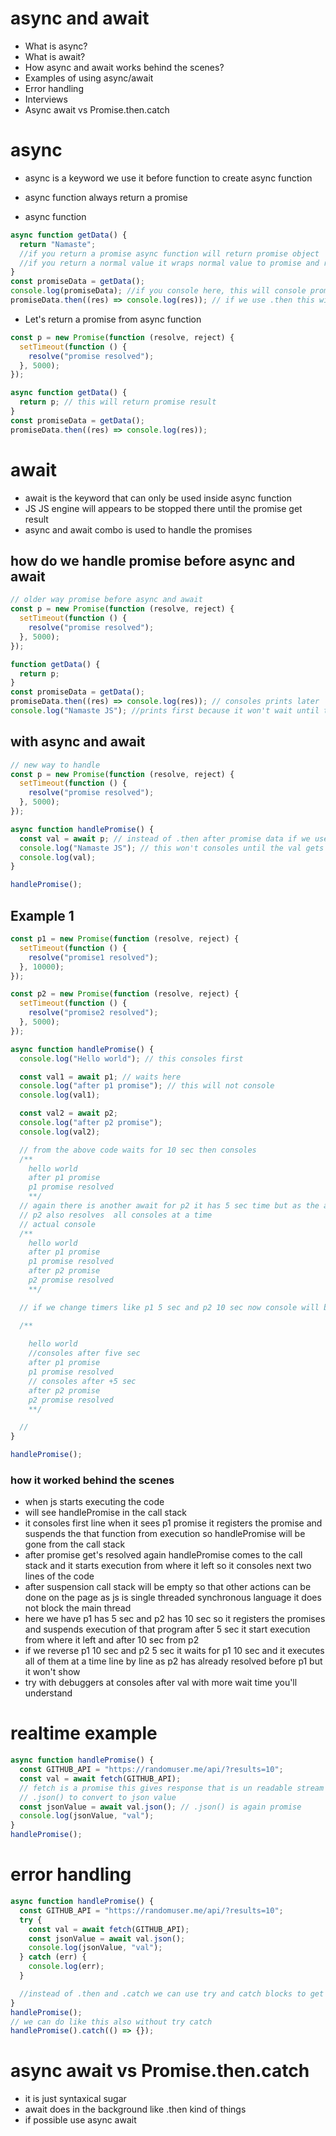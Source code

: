 # async and await

- What is async?
- What is await?
- How async and await works behind the scenes?
- Examples of using async/await
- Error handling
- Interviews
- Async await vs Promise.then.catch

# async

- async is a keyword we use it before function to create async function
- async function always return a promise

- async function

```javascript
async function getData() {
  return "Namaste";
  //if you return a promise async function will return promise object
  //if you return a normal value it wraps normal value to promise and returns it
}
const promiseData = getData();
console.log(promiseData); //if you console here, this will console promise object
promiseData.then((res) => console.log(res)); // if we use .then this will give us direct response result "Namaste"
```

- Let's return a promise from async function

```javascript
const p = new Promise(function (resolve, reject) {
  setTimeout(function () {
    resolve("promise resolved");
  }, 5000);
});

async function getData() {
  return p; // this will return promise result
}
const promiseData = getData();
promiseData.then((res) => console.log(res));
```

# await

- await is the keyword that can only be used inside async function
- JS JS engine will appears to be stopped there until the promise get result
- async and await combo is used to handle the promises

## how do we handle promise before async and await

```javascript
// older way promise before async and await
const p = new Promise(function (resolve, reject) {
  setTimeout(function () {
    resolve("promise resolved");
  }, 5000);
});

function getData() {
  return p;
}
const promiseData = getData();
promiseData.then((res) => console.log(res)); // consoles prints later
console.log("Namaste JS"); //prints first because it won't wait until the above promise gets result
```

## with async and await

```javascript
// new way to handle
const p = new Promise(function (resolve, reject) {
  setTimeout(function () {
    resolve("promise resolved");
  }, 5000);
});

async function handlePromise() {
  const val = await p; // instead of .then after promise data if we use await this will give direct value "promise resolved"
  console.log("Namaste JS"); // this won't consoles until the val gets result because js will wait at the await line
  console.log(val);
}

handlePromise();
```

## Example 1

```javascript
const p1 = new Promise(function (resolve, reject) {
  setTimeout(function () {
    resolve("promise1 resolved");
  }, 10000);
});

const p2 = new Promise(function (resolve, reject) {
  setTimeout(function () {
    resolve("promise2 resolved");
  }, 5000);
});

async function handlePromise() {
  console.log("Hello world"); // this consoles first

  const val1 = await p1; // waits here
  console.log("after p1 promise"); // this will not console
  console.log(val1);

  const val2 = await p2;
  console.log("after p2 promise");
  console.log(val2);

  // from the above code waits for 10 sec then consoles
  /**
    hello world
    after p1 promise
    p1 promise resolved
    **/
  // again there is another await for p2 it has 5 sec time but as the above p1 await waited for 10 sec already this has also resolved but js engine does appear to be waiting but in the background this will not wait we don't see this in call stack
  // p2 also resolves  all consoles at a time
  // actual console
  /**
    hello world
    after p1 promise
    p1 promise resolved
    after p2 promise
    p2 promise resolved
    **/

  // if we change timers like p1 5 sec and p2 10 sec now console will be

  /**
    
    hello world 
    //consoles after five sec
    after p1 promise
    p1 promise resolved
    // consoles after +5 sec
    after p2 promise
    p2 promise resolved
    **/

  //
}

handlePromise();
```

### how it worked behind the scenes

- when js starts executing the code
- will see handlePromise in the call stack
- it consoles first line when it sees p1 promise it registers the promise and suspends the that function from execution so handlePromise will be gone from the call stack
- after promise get's resolved again handlePromise comes to the call stack and it starts execution from where it left so it consoles next two lines of the code
- after suspension call stack will be empty so that other actions can be done on the page as js is single threaded synchronous language it does not block the main thread
- here we have p1 has 5 sec and p2 has 10 sec so it registers the promises and suspends execution of that program after 5 sec it start execution from where it left and after 10 sec from p2
- if we reverse p1 10 sec and p2 5 sec it waits for p1 10 sec and it executes all of them at a time line by line as p2 has already resolved before p1 but it won't show
- try with debuggers at consoles after val with more wait time you'll understand

# realtime example

```javascript
async function handlePromise() {
  const GITHUB_API = "https://randomuser.me/api/?results=10";
  const val = await fetch(GITHUB_API);
  // fetch is a promise this gives response that is un readable stream
  // .json() to convert to json value
  const jsonValue = await val.json(); // .json() is again promise
  console.log(jsonValue, "val");
}
handlePromise();
```

# error handling

```javascript
async function handlePromise() {
  const GITHUB_API = "https://randomuser.me/api/?results=10";
  try {
    const val = await fetch(GITHUB_API);
    const jsonValue = await val.json();
    console.log(jsonValue, "val");
  } catch (err) {
    console.log(err);
  }

  //instead of .then and .catch we can use try and catch blocks to get the err and result
}
handlePromise();
// we can do like this also without try catch
handlePromise().catch(() => {});
```

# async await vs Promise.then.catch

- it is just syntaxical sugar
- await does in the background like .then kind of things
- if possible use async await
